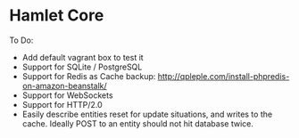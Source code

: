 Hamlet Core
===

To Do:

* Add default vagrant box to test it
* Support for SQLite / PostgreSQL
* Support for Redis as Cache backup: http://qpleple.com/install-phpredis-on-amazon-beanstalk/
* Support for WebSockets
* Support for HTTP/2.0
* Easily describe entities reset for update situations, and writes to the cache. Ideally POST to an entity should not hit database twice.
